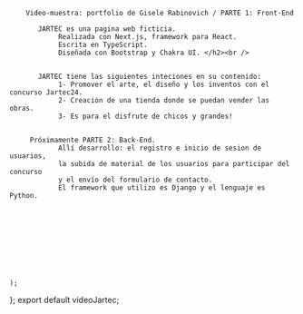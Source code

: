 



        Video-muestra: portfolio de Gisele Rabinovich / PARTE 1: Front-End 

           JARTEC es una pagina web ficticia.
                Realizada con Next.js, framework para React.
                Escrita en TypeScript.
                Diseñada con Bootstrap y Chakra UI. </h2><br />


           JARTEC tiene las siguientes inteciones en su contenido:
                1- Promover el arte, el diseño y los inventos con el concurso Jartec24.
                2- Creación de una tienda donde se puedan vender las obras.
                3- Es para el disfrute de chicos y grandes! 
        

         Próximamente PARTE 2: Back-End.
                Allí desarrollo: el registro e inicio de sesion de usuarios,
                la subida de material de los usuarios para participar del concurso 
                y el envío del formulario de contacto.
                El framework que utilizo es Django y el lenguaje es Python. 
          



            

    


      
    );
};
export default videoJartec;










